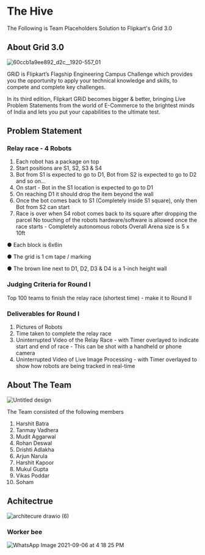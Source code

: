 # The Hive 
The Following is Team Placeholders Solution to Flipkart's Grid 3.0

## About Grid 3.0
![60ccb1a9ee892_d2c__1920-557_01](https://user-images.githubusercontent.com/71646613/132248707-44581bff-25d0-4527-8e1e-d93d26eb45cb.jpg)

GRiD is Flipkart’s Flagship Engineering Campus Challenge which provides you the opportunity to apply your technical knowledge and skills, to compete and complete key challenges.

In its third edition, Flipkart GRiD becomes bigger & better, bringing Live Problem Statements from the world of E-Commerce to the brightest minds of India and lets you put your capabilities to the ultimate test.
## Problem  Statement

### Relay race - 4 Robots

1. Each robot has a package on top
2. Start positions are S1, S2, S3 & S4
3. Bot from S1 is expected to go to D1, Bot from S2 is expected to go to D2 and so on...
4. On start - Bot in the S1 location is expected to go to D1
5. On reaching D1 it should drop the item beyond the wall
6. Once the bot comes back to S1 (Completely inside S1 square), only then Bot from S2 can start
7. Race is over when S4 robot comes back to its square after dropping the parcel
No touching of the robots hardware/software is allowed once the race starts - Completely autonomous robots
Overall Arena size is 5 x 10ft

● Each block is 6x6in

● The grid is 1 cm tape / marking

● The brown line next to D1, D2, D3 & D4 is a 1-inch height wall

### Judging Criteria for Round I

Top 100 teams to finish the relay race (shortest time) - make it to Round II

### Deliverables for Round I
1. Pictures of Robots
2. Time taken to complete the relay race
3. Uninterrupted Video of the Relay Race - with Timer overlayed to indicate start and end of race - This
can be shot with a handheld or phone camera
4. Uninterrupted Video of Live Image Processing - with Timer overlayed to show how robots are being
tracked in real-time

## About The Team 
![Untitled design](https://user-images.githubusercontent.com/71646613/132249350-38f5f4f0-2d01-4246-bfad-973f2d42afb8.png)

The Team consisted of the following members 
1. Harshit Batra 
2. Tanmay Vadhera
3. Mudit Aggarwal
4. Rohan Deswal
5. Drishti Adlakha 
6. Arjun Narula 
7. Harshit Kapoor
8. Mukul Gupta 
9. Vikas Poddar 
10. Soham

## Achitectrue
![architecure drawio (6)](https://user-images.githubusercontent.com/71646613/135709980-2d786159-101f-438e-b2e5-fd9b1b7bafbc.png)


### Worker bee 
![WhatsApp Image 2021-09-06 at 4 18 25 PM](https://user-images.githubusercontent.com/71646613/132313659-b21e1d5a-814b-4970-8ea3-4ba18a52b707.jpeg)


